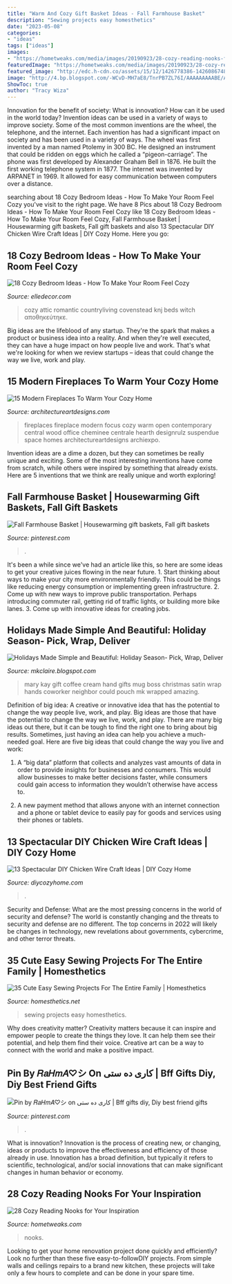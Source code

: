 ```yaml
---
title: "Warm And Cozy Gift Basket Ideas - Fall Farmhouse Basket"
description: "Sewing projects easy homesthetics"
date: "2023-05-08"
categories:
- "ideas"
tags: ["ideas"]
images:
- "https://hometweaks.com/media/images/20190923/28-cozy-reading-nooks-for-your-inspiration-1569249773-original.jpg"
featuredImage: "https://hometweaks.com/media/images/20190923/28-cozy-reading-nooks-for-your-inspiration-1569249773-original.jpg"
featured_image: "http://edc.h-cdn.co/assets/15/12/1426778386-1426086748-clx0606rooney001.jpg"
image: "http://4.bp.blogspot.com/-WCvD-MH7aE8/TnrPB7ZL76I/AAAAAAAAABE/Af9jnUujDS8/s1600/Mary+Kay+gifts+015.jpg"
ShowToc: true
author: "Tracy Wiza"
---
```



Innovation for the benefit of society: What is innovation? How can it be used in the world today?
Invention ideas can be used in a variety of ways to improve society. Some of the most common inventions are the wheel, the telephone, and the internet. Each invention has had a significant impact on society and has been used in a variety of ways. The wheel was first invented by a man named Ptolemy in 300 BC. He designed an instrument that could be ridden on eggs which he called a “pigeon-carriage”. The phone was first developed by Alexander Graham Bell in 1876. He built the first working telephone system in 1877. The internet was invented by ARPANET in 1969. It allowed for easy communication between computers over a distance.

	

		
searching about 18 Cozy Bedroom Ideas - How To Make Your Room Feel Cozy you've visit to the right page. We have 8 Pics about 18 Cozy Bedroom Ideas - How To Make Your Room Feel Cozy like 18 Cozy Bedroom Ideas - How To Make Your Room Feel Cozy, Fall Farmhouse Basket | Housewarming gift baskets, Fall gift baskets and also 13 Spectacular DIY Chicken Wire Craft Ideas | DIY Cozy Home. Here you go:
		
    
## 18 Cozy Bedroom Ideas - How To Make Your Room Feel Cozy

<img loading=lazy src="http://edc.h-cdn.co/assets/15/12/1426778386-1426086748-clx0606rooney001.jpg" onerror="this.onerror=null;this.src='https://tse4.mm.bing.net/th?id=OIP.c105aEnkaV3W-ivUY8OFbAHaLH&amp;pid=15.1';" alt="18 Cozy Bedroom Ideas - How To Make Your Room Feel Cozy">

_Source: elledecor.com_

>cozy attic romantic countryliving covenstead knj beds witch αποθηκεύτηκε. 

	

Big ideas are the lifeblood of any startup. They're the spark that makes a product or business idea into a reality. And when they're well executed, they can have a huge impact on how people live and work. That's what we're looking for when we review startups – ideas that could change the way we live, work and play.

    
## 15 Modern Fireplaces To Warm Your Cozy Home

<img loading=lazy src="https://www.architectureartdesigns.com/wp-content/uploads/2013/01/fireplace-ArchitectureArtDesigns-001-7.jpg" onerror="this.onerror=null;this.src='https://tse1.mm.bing.net/th?id=OIP._yXIbzLvJxizwuk79kvOWwHaJN&amp;pid=15.1';" alt="15 Modern Fireplaces To Warm Your Cozy Home">

_Source: architectureartdesigns.com_

>fireplaces fireplace modern focus cozy warm open contemporary central wood office cheminee centrale hearth designrulz suspendue space homes architectureartdesigns archiexpo. 

	

Invention ideas are a dime a dozen, but they can sometimes be really unique and exciting. Some of the most interesting inventions have come from scratch, while others were inspired by something that already exists. Here are 5 inventions that we think are really unique and worth exploring!

    
## Fall Farmhouse Basket | Housewarming Gift Baskets, Fall Gift Baskets

<img loading=lazy src="https://i.pinimg.com/originals/4e/c4/29/4ec429734abfdee4c25789362a76e5ba.jpg" onerror="this.onerror=null;this.src='https://tse4.mm.bing.net/th?id=OIP.Lwgcc666myPoyx60MJ9k2wHaKq&amp;pid=15.1';" alt="Fall Farmhouse Basket | Housewarming gift baskets, Fall gift baskets">

_Source: pinterest.com_

>. 

	

It's been a while since we've had an article like this, so here are some ideas to get your creative juices flowing in the near future. 1. Start thinking about ways to make your city more environmentally friendly. This could be things like reducing energy consumption or implementing green infrastructure. 2. Come up with new ways to improve public transportation. Perhaps introducing commuter rail, getting rid of traffic lights, or building more bike lanes. 3. Come up with innovative ideas for creating jobs.

    
## Holidays Made Simple And Beautiful: Holiday Season- Pick, Wrap, Deliver

<img loading=lazy src="http://4.bp.blogspot.com/-WCvD-MH7aE8/TnrPB7ZL76I/AAAAAAAAABE/Af9jnUujDS8/s1600/Mary+Kay+gifts+015.jpg" onerror="this.onerror=null;this.src='https://tse2.mm.bing.net/th?id=OIP.nE__nTVG0lQEUzmBoieJXQHaJ4&amp;pid=15.1';" alt="Holidays Made Simple and Beautiful: Holiday Season- Pick, Wrap, Deliver">

_Source: mkclaire.blogspot.com_

>mary kay gift coffee cream hand gifts mug boss christmas satin wrap hands coworker neighbor could pouch mk wrapped amazing. 

	

Definition of big idea: A creative or innovative idea that has the potential to change the way people live, work, and play.
Big ideas are those that have the potential to change the way we live, work, and play. There are many big ideas out there, but it can be tough to find the right one to bring about big results. Sometimes, just having an idea can help you achieve a much-needed goal. Here are five big ideas that could change the way you live and work: 
1. A “big data” platform that collects and analyzes vast amounts of data in order to provide insights for businesses and consumers. This would allow businesses to make better decisions faster, while consumers could gain access to information they wouldn’t otherwise have access to.

2. A new payment method that allows anyone with an internet connection and a phone or tablet device to easily pay for goods and services using their phones or tablets.

    
## 13 Spectacular DIY Chicken Wire Craft Ideas | DIY Cozy Home

<img loading=lazy src="http://diycozyhome.com/wp-content/uploads/2016/06/centerpiece.jpg" onerror="this.onerror=null;this.src='https://tse4.mm.bing.net/th?id=OIP.43qK1gvPI9JE8nhAfndaawHaJy&amp;pid=15.1';" alt="13 Spectacular DIY Chicken Wire Craft Ideas | DIY Cozy Home">

_Source: diycozyhome.com_

>. 

	

Security and Defense: What are the most pressing concerns in the world of security and defense?
The world is constantly changing and the threats to security and defense are no different. The top concerns in 2022 will likely be changes in technology, new revelations about governments, cybercrime, and other terror threats.

    
## 35 Cute Easy Sewing Projects For The Entire Family | Homesthetics

<img loading=lazy src="https://cdn.homesthetics.net/wp-content/uploads/2016/09/Top-Easy-Sewing-Projects-For-The-Household-homesthetics.net-11.jpg" onerror="this.onerror=null;this.src='https://tse3.mm.bing.net/th?id=OIP.9Fm36tVlhTiTLEhIxVU6lAHaLH&amp;pid=15.1';" alt="35 Cute Easy Sewing Projects For The Entire Family | Homesthetics">

_Source: homesthetics.net_

>sewing projects easy homesthetics. 

	

Why does creativity matter?
Creativity matters because it can inspire and empower people to create the things they love. It can help them see their potential, and help them find their voice. Creative art can be a way to connect with the world and make a positive impact.

    
## Pin By 𝑅𝑎𝐻𝑚𝐴♡︎シ On کاری ده ستی | Bff Gifts Diy, Diy Best Friend Gifts

<img loading=lazy src="https://i.pinimg.com/736x/fa/a2/44/faa2447a238d6c6bc166c02c5ff9c52e.jpg" onerror="this.onerror=null;this.src='https://tse1.mm.bing.net/th?id=OIP._gq-6Vw6APxhihEyWERSlQHaOP&amp;pid=15.1';" alt="Pin by 𝑅𝑎𝐻𝑚𝐴♡︎シ on کاری ده ستی | Bff gifts diy, Diy best friend gifts">

_Source: pinterest.com_

>. 

	

What is innovation?
Innovation is the process of creating new, or changing, ideas or products to improve the effectiveness and efficiency of those already in use. Innovation has a broad definition, but typically it refers to scientific, technological, and/or social innovations that can make significant changes in human behavior or economy.

    
## 28 Cozy Reading Nooks For Your Inspiration

<img loading=lazy src="https://hometweaks.com/media/images/20190923/28-cozy-reading-nooks-for-your-inspiration-1569249773-original.jpg" onerror="this.onerror=null;this.src='https://tse3.mm.bing.net/th?id=OIP.IfE0LHyMZXA9qTQX8l1sxQHaJk&amp;pid=15.1';" alt="28 Cozy Reading Nooks for Your Inspiration">

_Source: hometweaks.com_

>nooks. 

	

Looking to get your home renovation project done quickly and efficiently? Look no further than these five easy-to-followDIY projects. From simple walls and ceilings repairs to a brand new kitchen, these projects will take only a few hours to complete and can be done in your spare time.

